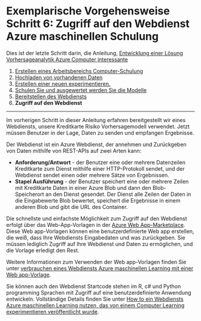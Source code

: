 <properties
    pageTitle="Schritt 6: Zugriff auf den Computer Learning Webdienst | Microsoft Azure"
    description="Schritt 6 von der Entwicklung eine exemplarische Vorgehensweise zur Vorhersage Lösung: Zugreifen auf einen aktiven Azure maschinellen Learning-Webdienst."
    services="machine-learning"
    documentationCenter=""
    authors="garyericson"
    manager="jhubbard"
    editor="cgronlun"/>

<tags
    ms.service="machine-learning"
    ms.workload="data-services"
    ms.tgt_pltfrm="na"
    ms.devlang="na"
    ms.topic="article"
    ms.date="10/04/2016"
    ms.author="garye"/>


# <a name="walkthrough-step-6-access-the-azure-machine-learning-web-service"></a>Exemplarische Vorgehensweise Schritt 6: Zugriff auf den Webdienst Azure maschinellen Schulung

Dies ist der letzte Schritt darin, die Anleitung, [Entwicklung einer Lösung Vorhersageanalytik Azure Computer interessante](machine-learning-walkthrough-develop-predictive-solution.md)


1.  [Erstellen eines Arbeitsbereichs Computer-Schulung](machine-learning-walkthrough-1-create-ml-workspace.md)
2.  [Hochladen von vorhandenen Daten](machine-learning-walkthrough-2-upload-data.md)
3.  [Erstellen einer neuen experimentieren.](machine-learning-walkthrough-3-create-new-experiment.md)
4.  [Schulen Sie und ausgewertet werden Sie die Modelle](machine-learning-walkthrough-4-train-and-evaluate-models.md)
5.  [Bereitstellen des Webdiensts](machine-learning-walkthrough-5-publish-web-service.md)
6.  **Zugriff auf den Webdienst**

----------

Im vorherigen Schritt in dieser Anleitung erfahren bereitgestellt wir eines Webdiensts, unsere Kreditkarte Risiko Vorhersagemodell verwendet. Jetzt müssen Benutzer in der Lage, Daten zu senden und empfangen Ergebnisse. 

Der Webdienst ist ein Azure Webdienst, der annehmen und Zurückgeben von Daten mithilfe von REST-APIs auf zwei Arten kann:  

-   **Anforderung/Antwort** - der Benutzer eine oder mehrere Datenzeilen Kreditkarte zum Dienst mithilfe einer HTTP-Protokoll sendet, und der Webdienst sendet einen oder mehrere Sätze von Ergebnissen.
-   **Stapel Ausführung** - der Benutzer speichert eine oder mehrere Zeilen mit Kreditkarte Daten in einer Azure Blob und dann den Blob-Speicherort an den Dienst gesendet. Der Dienst alle Zeilen der Daten in die Eingabewerte Blob bewertet, speichert die Ergebnisse in einem anderen Blob und gibt die URL des Container.  

Die schnellste und einfachste Möglichkeit zum Zugriff auf den Webdienst erfolgt über das Web-App-Vorlagen in der [Azure Web App-Marketplace](https://azure.microsoft.com/marketplace/web-applications/all/).
Diese Web app-Vorlagen können eine benutzerdefinierte Web app erstellen, die weiß, dass Ihre Webdiensts Eingabedaten und was zurückgeben. Sie müssen lediglich Zugriff auf Ihre Webdienst und Daten zu ermöglichen, und die Vorlage erledigt den Rest.

Weitere Informationen zum Verwenden der Web app-Vorlagen finden Sie unter [verbrauchen eines Webdiensts Azure maschinellen Learning mit einer Web app-Vorlage](machine-learning-consume-web-service-with-web-app-template.md).

Sie können auch den Webdienst Startcode stehen im R, c# und Python programming Sprachen mit Zugriff auf eine benutzerdefinierte Anwendung entwickeln.
Vollständige Details finden Sie unter [How to ein Webdiensts Azure maschinellen Learning nutzen, das von einem Computer Learning experimentieren veröffentlicht wurde](machine-learning-consume-web-services.md).
